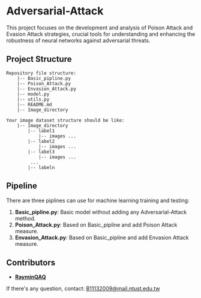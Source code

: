 # Adversarial-Attack
This project focuses on the development and analysis of Poison Attack and Evasion Attack strategies, crucial tools for understanding and enhancing the robustness of neural networks against adversarial threats.

## Project Structure

```
Repository file structure:
    |-- Basic_pipline.py
    |-- Poison_Attack.py
    |-- Envasion_Attack.py
    |-- model.py
    |-- utils.py
    |-- README.md
    |-- Image_directory
```

```
Your image dataset structure should be like:
    |-- Image_directory
        |-- label1
            |-- images ...
        |-- label2
            |-- images ...
        |-- label3
            |-- images ...
         ...
        |-- labeln
```

## Pipeline
There are three piplines can use for machine learning training and testing:
1. **Basic_pipline.py**: Basic model without adding any Adversarial-Attack method.
2. **Poison_Attack.py**: Based on Basic_pipline and add Poison Attack measure.
3. **Envasion_Attack.py**: Based on Basic_pipline and add Envasion Attack measure.

## Contributors
- **[RayminQAQ](https://github.com/RayminQAQ)** 

If there's any question, contact: B11132009@mail.ntust.edu.tw
